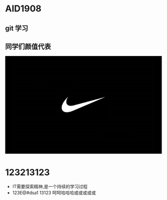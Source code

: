 # AID1908

## git 学习

## 同学们颜值代表

![](nike.jpeg)

# 123213123

* IT需要探索精神,是一个持续的学习过程
* 123E@#dsa1
13123
呵呵哈哈哈或或或或或
